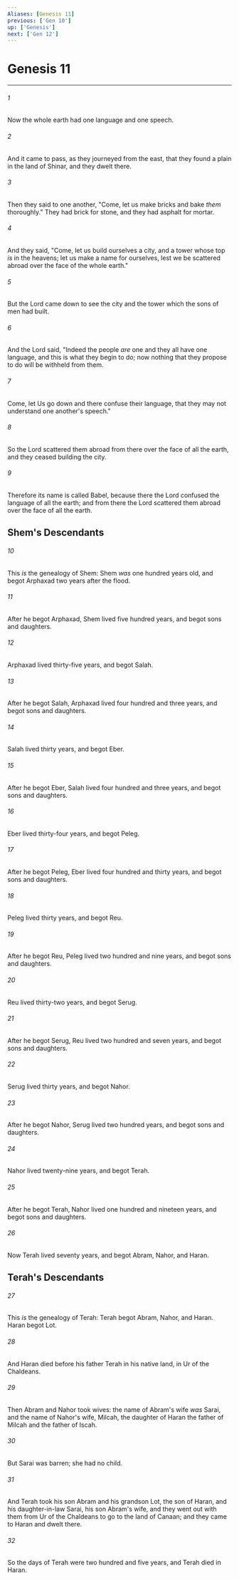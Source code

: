 ```yaml
---
Aliases: [Genesis 11]
previous: ['Gen 10']
up: ['Genesis']
next: ['Gen 12']
---
```

# Genesis 11

***


###### 1 
Now the whole earth had one language and one speech. 

###### 2 
And it came to pass, as they journeyed from the east, that they found a plain in the land of Shinar, and they dwelt there. 

###### 3 
Then they said to one another, "Come, let us make bricks and bake _them_ thoroughly." They had brick for stone, and they had asphalt for mortar. 

###### 4 
And they said, "Come, let us build ourselves a city, and a tower whose top _is_ in the heavens; let us make a name for ourselves, lest we be scattered abroad over the face of the whole earth." 

###### 5 
But the Lord came down to see the city and the tower which the sons of men had built. 

###### 6 
And the Lord said, "Indeed the people _are_ one and they all have one language, and this is what they begin to do; now nothing that they propose to do will be withheld from them. 

###### 7 
Come, let Us go down and there confuse their language, that they may not understand one another's speech." 

###### 8 
So the Lord scattered them abroad from there over the face of all the earth, and they ceased building the city. 

###### 9 
Therefore its name is called Babel, because there the Lord confused the language of all the earth; and from there the Lord scattered them abroad over the face of all the earth.

## Shem's Descendants 

###### 10 
This _is_ the genealogy of Shem: Shem _was_ one hundred years old, and begot Arphaxad two years after the flood. 

###### 11 
After he begot Arphaxad, Shem lived five hundred years, and begot sons and daughters. 

###### 12 
Arphaxad lived thirty-five years, and begot Salah. 

###### 13 
After he begot Salah, Arphaxad lived four hundred and three years, and begot sons and daughters. 

###### 14 
Salah lived thirty years, and begot Eber. 

###### 15 
After he begot Eber, Salah lived four hundred and three years, and begot sons and daughters. 

###### 16 
Eber lived thirty-four years, and begot Peleg. 

###### 17 
After he begot Peleg, Eber lived four hundred and thirty years, and begot sons and daughters. 

###### 18 
Peleg lived thirty years, and begot Reu. 

###### 19 
After he begot Reu, Peleg lived two hundred and nine years, and begot sons and daughters. 

###### 20 
Reu lived thirty-two years, and begot Serug. 

###### 21 
After he begot Serug, Reu lived two hundred and seven years, and begot sons and daughters. 

###### 22 
Serug lived thirty years, and begot Nahor. 

###### 23 
After he begot Nahor, Serug lived two hundred years, and begot sons and daughters. 

###### 24 
Nahor lived twenty-nine years, and begot Terah. 

###### 25 
After he begot Terah, Nahor lived one hundred and nineteen years, and begot sons and daughters. 

###### 26 
Now Terah lived seventy years, and begot Abram, Nahor, and Haran.

## Terah's Descendants 

###### 27 
This _is_ the genealogy of Terah: Terah begot Abram, Nahor, and Haran. Haran begot Lot. 

###### 28 
And Haran died before his father Terah in his native land, in Ur of the Chaldeans. 

###### 29 
Then Abram and Nahor took wives: the name of Abram's wife _was_ Sarai, and the name of Nahor's wife, Milcah, the daughter of Haran the father of Milcah and the father of Iscah. 

###### 30 
But Sarai was barren; she had no child. 

###### 31 
And Terah took his son Abram and his grandson Lot, the son of Haran, and his daughter-in-law Sarai, his son Abram's wife, and they went out with them from Ur of the Chaldeans to go to the land of Canaan; and they came to Haran and dwelt there. 

###### 32 
So the days of Terah were two hundred and five years, and Terah died in Haran.
